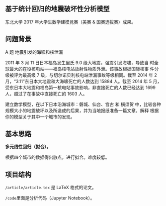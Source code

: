 ## 基于统计回归的地震破坏性分析模型

东北大学 2017 年大学生数学建模竞赛（美赛 & 国赛选拔赛）成果。

## 问题背景

A 题 地震引发的海啸和核泄漏

2011 年 3 月 11 日日本福岛发生里氏 9.0 级大地震，强震引发海啸，导致当 时全球最大的在役核电站——福岛核电站放射性物质外泄。该事故根据国际核事 件分级被评为最高级 7 级，与切尔诺贝利核电站泄漏事故等级相同。截至 2014 年 2 月，“3.11”东日本大地震和大海啸死亡的人数达到 15884 人。截至 2014 年 5 月，受东日本大地震和福岛第一核电站事故影响，非直接死亡的人数已经达到 1699 人，超过了在事故中直接死亡的 1603 人。

建立数学模型，在以下日本沿海城市：磐城、仙台、宫古 和 横须贺 中，比较各种规模大小的地震破坏以及所造成的后果，并为当地报纸准备一篇文章，解释 根据你的模型关于其中一个城市的发现。

## 基本思路

**多元线性回归（拟合）。**

根据四个城市的数据得出散点，进行拟合。难度较低。

## 项目结构

`/article/article.tex` 是 LaTeX 格式的论文。

`/code`里面是分析代码（Jupyter Notebook）。